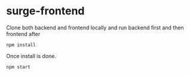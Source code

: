 # surge-frontend

Clone both backend and frontend locally and run backend first and then frontend after
```
npm install
```
Once install is done.
```
npm start
```
